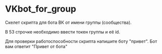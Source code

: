 # VKbot_for_group

Скелет скрипта для бота ВК от имени группы (сообщества).

В 53 строчке необходимо ввести токен группы и её id. 

Для проверки работоспособности скрипта напишите боту "привет". Бот вам ответит "Привет от бота"
